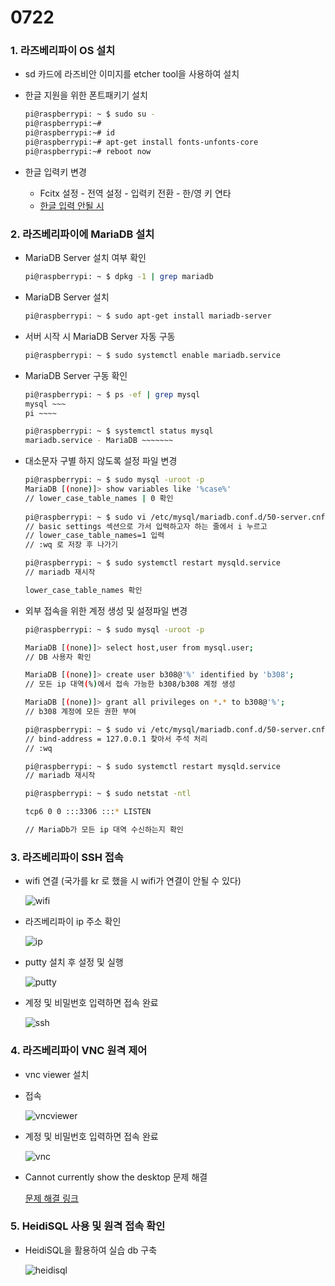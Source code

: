 # 0722

### 1. 라즈베리파이 OS 설치

- sd 카드에 라즈비안 이미지를 etcher tool을 사용하여 설치

- 한글 지원을 위한 폰트패키기 설치

  ```bash
  pi@raspberrypi: ~ $ sudo su -
  pi@raspberrypi:~#
  pi@raspberrypi:~# id
  pi@raspberrypi:~# apt-get install fonts-unfonts-core
  pi@raspberrypi:~# reboot now
  ```

- 한글 입력키 변경 

  - Fcitx 설정 - 전역 설정 - 입력키 전환 - 한/영 키 연타
  - [한글 입력 안될 시](https://comdoc.tistory.com/entry/라즈비언-스트레치에서-한글fcitx-입력-설정)


### 2. 라즈베리파이에 MariaDB 설치

- MariaDB Server 설치 여부 확인

	```bash
	pi@raspberrypi: ~ $ dpkg -1 | grep mariadb
	```
	
- MariaDB Server 설치

  ```bash
  pi@raspberrypi: ~ $ sudo apt-get install mariadb-server
  ```

- 서버 시작 시 MariaDB Server 자동 구동

  ```bash
  pi@raspberrypi: ~ $ sudo systemctl enable mariadb.service
  ```

- MariaDB Server 구동 확인

  ```bash
  pi@raspberrypi: ~ $ ps -ef | grep mysql
  mysql ~~~
  pi ~~~~
  
  pi@raspberrypi: ~ $ systemctl status mysql
  mariadb.service - MariaDB ~~~~~~~
  ```

- 대소문자 구별 하지 않도록 설정 파일 변경

  ```bash
  pi@raspberrypi: ~ $ sudo mysql -uroot -p
  MariaDB [(none)]> show variables like '%case%'
  // lower_case_table_names | 0 확인
   
  pi@raspberrypi: ~ $ sudo vi /etc/mysql/mariadb.conf.d/50-server.cnf
  // basic settings 섹션으로 가서 입력하고자 하는 줄에서 i 누르고
  // lower_case_table_names=1 입력
  // :wq 로 저장 후 나가기
  
  pi@raspberrypi: ~ $ sudo systemctl restart mysqld.service
  // mariadb 재시작
  
  lower_case_table_names 확인
  ```

- 외부 접속을 위한 계정 생성 및 설정파일 변경

  ```bash
  pi@raspberrypi: ~ $ sudo mysql -uroot -p
  
  MariaDB [(none)]> select host,user from mysql.user;
  // DB 사용자 확인
  
  MariaDB [(none)]> create user b308@'%' identified by 'b308';
  // 모든 ip 대역(%)에서 접속 가능한 b308/b308 계정 생성
  
  MariaDB [(none)]> grant all privileges on *.* to b308@'%';
  // b308 계정에 모든 권한 부여
  
  pi@raspberrypi: ~ $ sudo vi /etc/mysql/mariadb.conf.d/50-server.cnf
  // bind-address = 127.0.0.1 찾아서 주석 처리
  // :wq
  
  pi@raspberrypi: ~ $ sudo systemctl restart mysqld.service
  // mariadb 재시작
  
  pi@raspberrypi: ~ $ sudo netstat -ntl
  
  tcp6 0 0 :::3306 :::* LISTEN
  
  // MariaDb가 모든 ip 대역 수신하는지 확인
  ```

  

### 3. 라즈베리파이 SSH 접속

- wifi 연결 (국가를 kr 로 했을 시 wifi가 연결이 안될 수 있다)

  ![wifi](/uploads/6d77650cc223e06aacad816a5c7a77aa/wifi.JPG)



- 라즈베리파이 ip 주소 확인

  ![ip](/uploads/64f31d96aa98904ef9bbe8deaa39ab63/ip.JPG)



- putty 설치 후 설정 및 실행

  ![putty](/uploads/b0ed2ab39ab51390cf73770469a7c679/putty.JPG)




- 계정 및 비밀번호 입력하면 접속 완료

  ![ssh](/uploads/e0acae1b60c394d68768f0f20d4a9ce5/ssh.JPG)



### 4. 라즈베리파이 VNC 원격 제어

- vnc viewer 설치

- 접속

  ![vncviewer](/uploads/bf64a38395841a04411e3c85ed4f0ec1/vncviewer.JPG)



- 계정 및 비밀번호 입력하면 접속 완료

  ![vnc](/uploads/35b687aeb72b5e9fb3715f42860f587c/vnc.JPG)



- Cannot currently show the desktop 문제 해결

  [문제 해결 링크](https://m.blog.naver.com/elepartsblog/221828692886)

  

### 5. HeidiSQL 사용 및 원격 접속 확인

- HeidiSQL을 활용하여 실습 db 구축

  ![heidisql](/uploads/30d4c95dbbe8100b33234ce305e0b400/heidisql.JPG)

  
